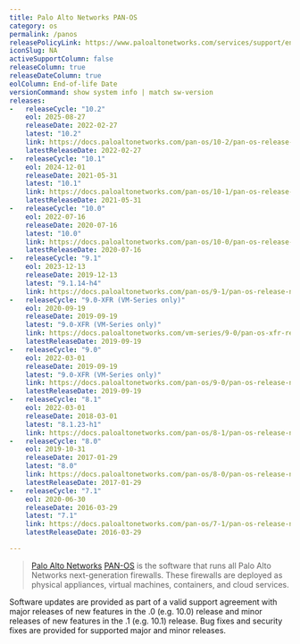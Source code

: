 ```yaml
---
title: Palo Alto Networks PAN-OS
category: os
permalink: /panos
releasePolicyLink: https://www.paloaltonetworks.com/services/support/end-of-life-announcements/end-of-life-summary
iconSlug: NA
activeSupportColumn: false
releaseColumn: true
releaseDateColumn: true
eolColumn: End-of-life Date
versionCommand: show system info | match sw-version
releases:
-   releaseCycle: "10.2"
    eol: 2025-08-27
    releaseDate: 2022-02-27
    latest: "10.2"
    link: https://docs.paloaltonetworks.com/pan-os/10-2/pan-os-release-notes/pan-os-10-2-3-known-and-addressed-issues
    latestReleaseDate: 2022-02-27
-   releaseCycle: "10.1"
    eol: 2024-12-01
    releaseDate: 2021-05-31
    latest: "10.1"
    link: https://docs.paloaltonetworks.com/pan-os/10-1/pan-os-release-notes/pan-os-10-1-7-known-and-addressed-issues
    latestReleaseDate: 2021-05-31
-   releaseCycle: "10.0"
    eol: 2022-07-16
    releaseDate: 2020-07-16
    latest: "10.0"
    link: https://docs.paloaltonetworks.com/pan-os/10-0/pan-os-release-notes/pan-os-10-0-addressed-issues
    latestReleaseDate: 2020-07-16
-   releaseCycle: "9.1"
    eol: 2023-12-13
    releaseDate: 2019-12-13
    latest: "9.1.14-h4"
    link: https://docs.paloaltonetworks.com/pan-os/9-1/pan-os-release-notes/pan-os-9-1-addressed-issues
-   releaseCycle: "9.0-XFR (VM-Series only)"
    eol: 2020-09-19
    releaseDate: 2019-09-19
    latest: "9.0-XFR (VM-Series only)"
    link: https://docs.paloaltonetworks.com/vm-series/9-0/pan-os-xfr-release-notes/pan-os-90-xfr/pan-os-9-0-xfr-addressed-issues
    latestReleaseDate: 2019-09-19
-   releaseCycle: "9.0"
    eol: 2022-03-01
    releaseDate: 2019-09-19
    latest: "9.0-XFR (VM-Series only)"
    link: https://docs.paloaltonetworks.com/pan-os/9-0/pan-os-release-notes/pan-os-9-0-addressed-issues
    latestReleaseDate: 2019-09-19
-   releaseCycle: "8.1"
    eol: 2022-03-01
    releaseDate: 2018-03-01
    latest: "8.1.23-h1"
    link: https://docs.paloaltonetworks.com/pan-os/8-1/pan-os-release-notes/pan-os-8-1-addressed-issues
-   releaseCycle: "8.0"
    eol: 2019-10-31
    releaseDate: 2017-01-29
    latest: "8.0"
    link: https://docs.paloaltonetworks.com/pan-os/8-0/pan-os-release-notes/pan-os-8-0-addressed-issues
    latestReleaseDate: 2017-01-29
-   releaseCycle: "7.1"
    eol: 2020-06-30
    releaseDate: 2016-03-29
    latest: "7.1"
    link: https://docs.paloaltonetworks.com/pan-os/7-1/pan-os-release-notes/pan-os-7-1-addressed-issues
    latestReleaseDate: 2016-03-29

---
```


> [Palo Alto Networks](https://www.paloaltonetworks.com/) [PAN-OS](https://docs.paloaltonetworks.com/pan-os) is the software that runs all Palo Alto Networks next-generation firewalls. These firewalls are deployed as physical appliances, virtual machines, containers, and cloud services.

Software updates are provided as part of a valid support agreement with major releases of new features in the .0 (e.g. 10.0) release and minor releases of new features in the .1 (e.g. 10.1) release. Bug fixes and security fixes are provided for supported major and minor releases.
